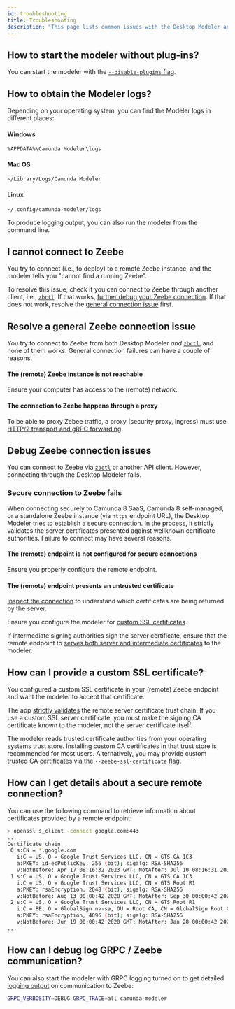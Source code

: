 ```yaml
---
id: troubleshooting
title: Troubleshooting
description: "This page lists common issues with the Desktop Modeler and potential resolutions."
---
```


## How to start the modeler without plug-ins?

You can start the modeler with the [`--disable-plugins` flag](https://docs.camunda.io/docs/components/modeler/desktop-modeler/flags/#disable-plug-ins).

## How to obtain the Modeler logs?

Depending on your operating system, you can find the Modeler logs in different places:

#### Windows

```plain
%APPDATA%\Camunda Modeler\logs
```

#### Mac OS

```plain
~/Library/Logs/Camunda Modeler
```

#### Linux

```plain
~/.config/camunda-modeler/logs
```

To produce logging output, you can also run the modeler from the command line.

## I cannot connect to Zeebe

You try to connect (i.e., to deploy) to a remote Zeebe instance, and the modeler tells you "cannot find a running Zeebe".

To resolve this issue, check if you can connect to Zeebe through another client, i.e., [`zbctl`](https://docs.camunda.io/docs/apis-tools/cli-client/). If that works, [further debug your Zeebe connection](#debug-zeebe-connection-issues). If that does not work, resolve the [general connection issue](#resolve-a-general-zeebe-connection-issue) first.

## Resolve a general Zeebe connection issue

You try to connect to Zeebe from both Desktop Modeler _and_ [`zbctl`](https://docs.camunda.io/docs/apis-tools/cli-client/), and none of them works. General connection failures can have a couple of reasons.

#### The (remote) Zeebe instance is not reachable

Ensure your computer has access to the (remote) network.

#### The connection to Zeebe happens through a proxy

To be able to proxy Zebee traffic, a proxy (security proxy, ingress) must use [HTTP/2 transport and gRPC forwarding](https://docs.camunda.io/docs/self-managed/platform-deployment/troubleshooting/#zeebe-ingress-grpc).

## Debug Zeebe connection issues

You can connect to Zeebe via [`zbctl`](https://docs.camunda.io/docs/apis-tools/cli-client/) or another API client. However, connecting through the Desktop Modeler fails.

### Secure connection to Zeebe fails

When connecting securely to Camunda 8 SaaS, Camunda 8 self-managed, or a standalone Zeebe instance (via `https` endpoint URL), the Desktop Modeler tries to establish a secure connection. In the process, it strictly validates the server certificates presented against wellknown certificate authorities. Failure to connect may have several reasons.
 
#### The (remote) endpoint is not configured for secure connections

Ensure you properly configure the remote endpoint.

#### The (remote) endpoint presents an untrusted certificate

[Inspect the connection](#how-can-i-get-details-about-a-secure-remote-connection) to understand which certificates are being returned by the server.

Ensure you configure the modeler for [custom SSL certificates](#how-can-i-provide-a-custom-ssl-certificate).

If intermediate signing authorities sign the server certificate, ensure that the remote endpoint to [serves both server and intermediate certificates](https://nginx.org/en/docs/http/configuring_https_servers.html#chains) to the modeler.

## How can I provide a custom SSL certificate?

You configured a custom SSL certificate in your (remote) Zeebe endpoint and want the modeler to accept that certificate.

The app [strictly validates](https://docs.camunda.io/docs/next/components/modeler/desktop-modeler/flags/#zeebe-ssl-certificate) the remote server certificate trust chain. If you use a custom SSL server certificate, you must make the signing CA certificate known to the modeler, not the server certificate itself.

The modeler reads trusted certificate authorities from your operating systems trust store. Installing custom CA certificates in that trust store is recommended for most users. Alternatively, you may provide custom trusted CA certificates via the [`--zeebe-ssl-certificate` flag](https://docs.camunda.io/docs/next/components/modeler/desktop-modeler/flags/#zeebe-ssl-certificate).

## How can I get details about a secure remote connection?

You can use the following command to retrieve information about certificates provided by a remote endpoint:

```sh
> openssl s_client -connect google.com:443
...
Certificate chain
 0 s:CN = *.google.com
   i:C = US, O = Google Trust Services LLC, CN = GTS CA 1C3
   a:PKEY: id-ecPublicKey, 256 (bit); sigalg: RSA-SHA256
   v:NotBefore: Apr 17 08:16:32 2023 GMT; NotAfter: Jul 10 08:16:31 2023 GMT
 1 s:C = US, O = Google Trust Services LLC, CN = GTS CA 1C3
   i:C = US, O = Google Trust Services LLC, CN = GTS Root R1
   a:PKEY: rsaEncryption, 2048 (bit); sigalg: RSA-SHA256
   v:NotBefore: Aug 13 00:00:42 2020 GMT; NotAfter: Sep 30 00:00:42 2027 GMT
 2 s:C = US, O = Google Trust Services LLC, CN = GTS Root R1
   i:C = BE, O = GlobalSign nv-sa, OU = Root CA, CN = GlobalSign Root CA
   a:PKEY: rsaEncryption, 4096 (bit); sigalg: RSA-SHA256
   v:NotBefore: Jun 19 00:00:42 2020 GMT; NotAfter: Jan 28 00:00:42 2028 GMT
...
```

## How can I debug log GRPC / Zeebe communication?

You can also start the modeler with GRPC logging turned on to get detailed [logging output](#how-to-obtain-the-modeler-logs) on communication to Zeebe:

```sh
GRPC_VERBOSITY=DEBUG GRPC_TRACE=all camunda-modeler
```
